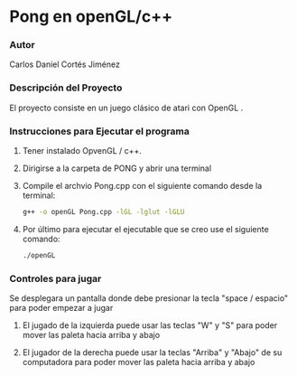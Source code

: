 # Pong en openGL/c++

### Autor

Carlos Daniel Cortés Jiménez

### Descripción del Proyecto

El proyecto consiste en un juego clásico de atari con OpenGL .

### Instrucciones para Ejecutar el programa

1. Tener instalado OpvenGL / c++.

2. Dirigirse a la carpeta de PONG y abrir una terminal

2. Compile el archvio Pong.cpp con el siguiente comando desde la terminal:

   ```bash
   g++ -o openGL Pong.cpp -lGL -lglut -lGLU
   ```
3. Por último para ejecutar el ejecutable que se creo use el siguiente comando:

	```bash
   ./openGL
   ```

### Controles para jugar

Se desplegara un pantalla donde debe presionar la tecla "space / espacio" para poder empezar a jugar

1. El jugado de la izquierda puede usar las teclas "W" y "S" para poder mover las paleta hacia arriba y abajo

2. El jugador de la derecha puede usar la teclas "Arriba" y "Abajo" de su computadora para poder mover las paleta hacia arriba y abajo